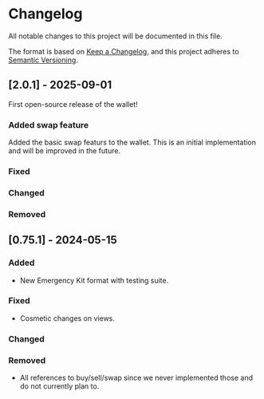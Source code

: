 # Changelog

All notable changes to this project will be documented in this file.

The format is based on [Keep a Changelog](https://keepachangelog.com/en/1.1.0/),
and this project adheres to [Semantic Versioning](https://semver.org/spec/v2.0.0.html).

## [2.0.1] - 2025-09-01


First open-source release of the wallet!

### Added swap feature

Added the basic swap featurs to the wallet. This is an initial implementation and will be improved in the future.


### Fixed


### Changed


### Removed


## [0.75.1] - 2024-05-15

### Added

- New Emergency Kit format with testing suite.

### Fixed

- Cosmetic changes on views.

### Changed



### Removed

- All references to buy/sell/swap since we never implemented those and do not currently plan to.

